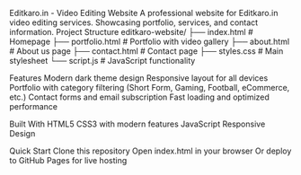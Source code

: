 Editkaro.in - Video Editing Website
A professional website for Editkaro.in video editing services. Showcasing portfolio, services, and contact information.
Project Structure
editkaro-website/
├── index.html          # Homepage
├── portfolio.html      # Portfolio with video gallery
├── about.html          # About us page
├── contact.html        # Contact page
├── styles.css          # Main stylesheet
└── script.js           # JavaScript functionality

Features
  Modern dark theme design
  Responsive layout for all devices
  Portfolio with category filtering (Short Form, Gaming, Football, eCommerce, etc.)
  Contact forms and email subscription
  Fast loading and optimized performance

Built With
  HTML5
  CSS3 with modern features
  JavaScript Responsive Design

Quick Start
  Clone this repository
  Open index.html in your browser
  Or deploy to GitHub Pages for live hosting

